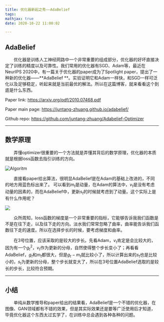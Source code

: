 ```yaml
---
title: 优化器新起之秀——AdaBelief
tags:
mathjax: true
date: 2020-10-22 11:00:02

---
```


## AdaBelief

&emsp;&emsp;优化器是训练人工神经网路中一个非常重要的组成部分，优化器的好坏直接决定了训练的精度以及可靠性。我们常用的优化器有SGD、Adam等，最近在NeurIPS 2020中，有一篇关于优化器的paper成为了Spotlight paper，提出了一种新的优化器——**AdaBelief **。实验证明它和Adam一样快，和SGD一样可泛化以及足够稳定，听起来就是当前最优的解法。所以在这篇博客，就来看看这个到底是什么东西。

<!-- more -->

Paper link: https://arxiv.org/pdf/2010.07468.pdf

Paper main page: https://juntang-zhuang.github.io/adabelief/

Github repo: https://github.com/juntang-zhuang/Adabelief-Optimizer

------

## 数学原理

&emsp;&emsp;弄懂optimizer很重要的一个方法就是弄懂其背后的数学原理，优化器的本质就是根据loss函数去指引训练的方向。

![Algoritm](https://juntang-zhuang.github.io/adabelief/img/adabelief_algo.png)

&emsp;&emsp;直接看paper给出算法，很明显AdaBelief是在Adam的基础上改进的，不同的地方用蓝色标出来了。 可以看到$m_t$是动量，在Adam的算法中，$v_t$是没有考虑动量的因素的，而在AdaBelief中，更新$s_t$的时候就考虑到了动量。这个实际上是有什么作用呢？

![](https://juntang-zhuang.github.io/adabelief/img/curvature.png)

&emsp;&emsp;众所周知，loss函数的梯度是一个非常重要的指标，它能够告诉我我们函数是不是在往下走，以及往下走的方向。淡水我们常常忽略了曲率，曲率能告诉我们函数往下走的速度。所以在选择步长的时候，要考虑梯度和曲率。

&emsp;&emsp;在3号位置，应该采取的是较大的步长。先看Adam，$v_t$肯定是会比较大的，因为有一个$g_t^2$，$v_t$作为更新的分母，自然使得整个步长变小了；再看看AdaBelief，$g_t$和$m_t$都很大，但是$g_t-m_t$就比较小了，所以计算出来的$s_t$也是比较小的，$s_t$为更新的分母，整个步长就变大了，所以在3号位置AdaBelief选取的是较长的步长，比较符合预期。

------

## 小结

&emsp;&emsp;单纯从数学推导和paper给出的结果看，AdaBelief是一个不错的优化器，在图像、GAN领域都有不错的效果，但是其实际效果还是要等广泛使用后才知道，毕竟优化器这个东西太过玄学了，在训练中总会遇到各种各种的问题。
